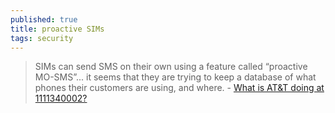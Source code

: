 ```yaml
---
published: true
title: proactive SIMs
tags: security
---
```

> SIMs can send SMS on their own using a feature called “proactive MO-SMS”... it seems that they are trying to keep a database of what phones their customers are using, and where. - [What is AT&T doing at 1111340002?](https://scribe.rip/telecom-expert/what-is-at-t-doing-at-1111340002-c418876c212c)